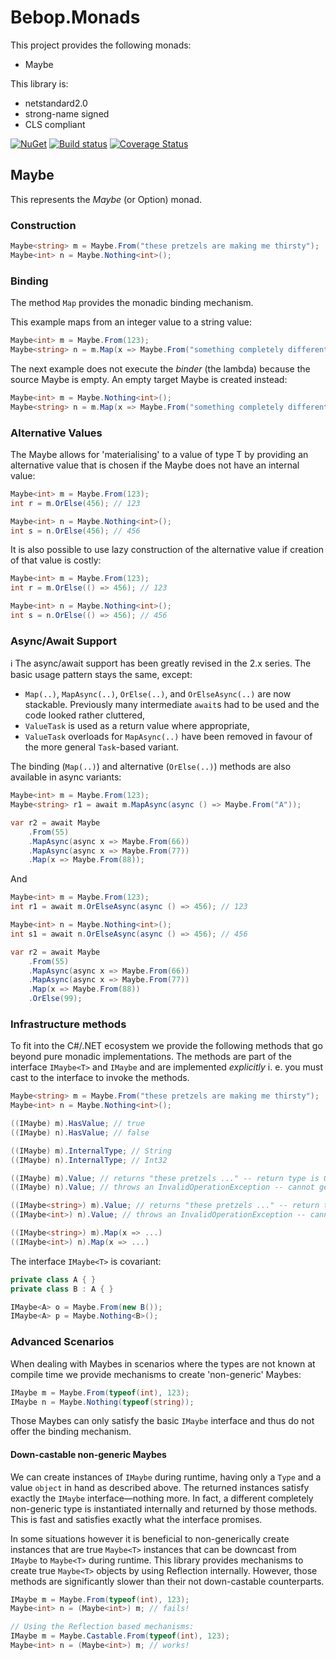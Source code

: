 # Bebop.Monads

This project provides the following monads:
* Maybe

This library is:
* netstandard2.0
* strong-name signed
* CLS compliant

[![NuGet](https://img.shields.io/badge/nuget-Bebop.Monads-blue.svg)](https://www.nuget.org/packages/Bebop.Monads) [![Build status](https://ci.appveyor.com/api/projects/status/5ygm0nc2uggl5adq/branch/master?svg=true)](https://ci.appveyor.com/project/cptjazz/bebop-monads/branch/master) [![Coverage Status](https://coveralls.io/repos/github/cptjazz/Bebop.Monads/badge.svg?branch=master)](https://coveralls.io/github/cptjazz/Bebop.Monads?branch=master)

## Maybe

This represents the _Maybe_ (or Option) monad.

### Construction

```C#
Maybe<string> m = Maybe.From("these pretzels are making me thirsty");
Maybe<int> n = Maybe.Nothing<int>(); 
```

### Binding
The method `Map` provides the monadic binding mechanism.

This example maps from an integer value to a string value:

```C#
Maybe<int> m = Maybe.From(123);
Maybe<string> n = m.Map(x => Maybe.From("something completely different")); // n represents the string
```

The next example does not execute the _binder_ (the lambda) because the source Maybe is empty. An empty target Maybe is created instead:

```C#
Maybe<int> m = Maybe.Nothing<int>();
Maybe<string> n = m.Map(x => Maybe.From("something completely different")); // n is Nothing
```

### Alternative Values
The Maybe allows for 'materialising' to a value of type T by providing an alternative value that is chosen if the Maybe does not have an internal value:

```C#
Maybe<int> m = Maybe.From(123);
int r = m.OrElse(456); // 123

Maybe<int> n = Maybe.Nothing<int>();
int s = n.OrElse(456); // 456
```

It is also possible to use lazy construction of the alternative value if creation of that value is costly:
```C#
Maybe<int> m = Maybe.From(123);
int r = m.OrElse(() => 456); // 123

Maybe<int> n = Maybe.Nothing<int>();
int s = n.OrElse(() => 456); // 456
```

### Async/Await Support

:information_source: The async/await support has been greatly revised in the 2.x series. The basic usage pattern stays the same, except:
* `Map(..)`, `MapAsync(..)`, `OrElse(..)`, and `OrElseAsync(..)` are now stackable. Previously many intermediate `await`s had to be used and the code looked rather cluttered,
* `ValueTask` is used as a return value where appropriate,
* `ValueTask` overloads for `MapAsync(..)` have been removed in favour of the more general `Task`-based variant.


The binding (`Map(..)`) and alternative (`OrElse(..)`) methods are also available in async variants:

```C#
Maybe<int> m = Maybe.From(123);
Maybe<string> r1 = await m.MapAsync(async () => Maybe.From("A"));

var r2 = await Maybe
    .From(55)
    .MapAsync(async x => Maybe.From(66))
    .MapAsync(async x => Maybe.From(77))
    .Map(x => Maybe.From(88));
```

And 

```C#
Maybe<int> m = Maybe.From(123);
int r1 = await m.OrElseAsync(async () => 456); // 123

Maybe<int> n = Maybe.Nothing<int>();
int s1 = await n.OrElseAsync(async () => 456); // 456

var r2 = await Maybe
    .From(55)
    .MapAsync(async x => Maybe.From(66))
    .MapAsync(async x => Maybe.From(77))
    .Map(x => Maybe.From(88))
    .OrElse(99);
```

### Infrastructure methods
To fit into the C#/.NET ecosystem we provide the following methods that go beyond pure monadic implementations. 
The methods are part of the interface `IMaybe<T>` and `IMaybe` and are implemented _explicitly_ i. e. you must cast to the interface to invoke the methods.

```C#
Maybe<string> m = Maybe.From("these pretzels are making me thirsty");
Maybe<int> n = Maybe.Nothing<int>(); 

((IMaybe) m).HasValue; // true
((IMaybe) n).HasValue; // false

((IMaybe) m).InternalType; // String
((IMaybe) n).InternalType; // Int32

((IMaybe) m).Value; // returns "these pretzels ..." -- return type is Object
((IMaybe) n).Value; // throws an InvalidOperationException -- cannot get the value of a Nothing

((IMaybe<string>) m).Value; // returns "these pretzels ..." -- return type is T
((IMaybe<int>) n).Value; // throws an InvalidOperationException -- cannot get the value of a Nothing

((IMaybe<string>) m).Map(x => ...)
((IMaybe<int>) n).Map(x => ...)
```

The interface `IMaybe<T>` is covariant:

```C#
private class A { }
private class B : A { }

IMaybe<A> o = Maybe.From(new B());
IMaybe<A> p = Maybe.Nothing<B>();
```

### Advanced Scenarios
When dealing with Maybes in scenarios where the types are not known at compile time we provide mechanisms to create 'non-generic' Maybes:

```C#
IMaybe m = Maybe.From(typeof(int), 123);
IMaybe n = Maybe.Nothing(typeof(string));
```
Those Maybes can only satisfy the basic `IMaybe` interface and thus do not offer the binding mechanism.

#### Down-castable non-generic Maybes
We can create instances of `IMaybe` during runtime, having only a `Type` and a value `object` in hand as described above. The returned instances satisfy exactly the `IMaybe` interface—nothing more. In fact, a different completely non-generic type is instantiated internally and returned by those methods. This is fast and satisfies exactly what the interface promises.

In some situations however it is beneficial to non-generically create instances that are true `Maybe<T>` instances that can be downcast from `IMaybe` to `Maybe<T>` during runtime. This library provides mechanisms to create true `Maybe<T>` objects by using Reflection internally. However, those methods are significantly slower than their not down-castable counterparts.

```C#
IMaybe m = Maybe.From(typeof(int), 123);
Maybe<int> n = (Maybe<int>) m; // fails!

// Using the Reflection based mechanisms:
IMaybe m = Maybe.Castable.From(typeof(int), 123);
Maybe<int> n = (Maybe<int>) m; // works!
```
